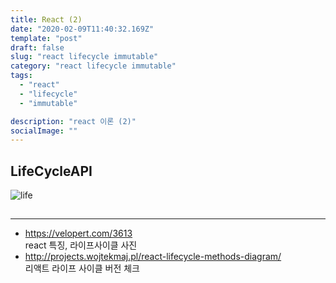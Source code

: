 ```yaml
---
title: React (2)
date: "2020-02-09T11:40:32.169Z"
template: "post"
draft: false
slug: "react lifecycle immutable"
category: "react lifecycle immutable"
tags:
  - "react"
  - "lifecycle"
  - "immutable"

description: "react 이론 (2)"
socialImage: ""
---
```


## LifeCycleAPI

![life](<![life_cycle](https://user-images.githubusercontent.com/43316372/74098632-cce7b380-4b5d-11ea-8bb8-77c9d0a5a376.png)>)

##

---

- https://velopert.com/3613  
  react 특징, 라이프사이클 사진
- http://projects.wojtekmaj.pl/react-lifecycle-methods-diagram/  
  리액트 라이프 사이클 버전 체크

